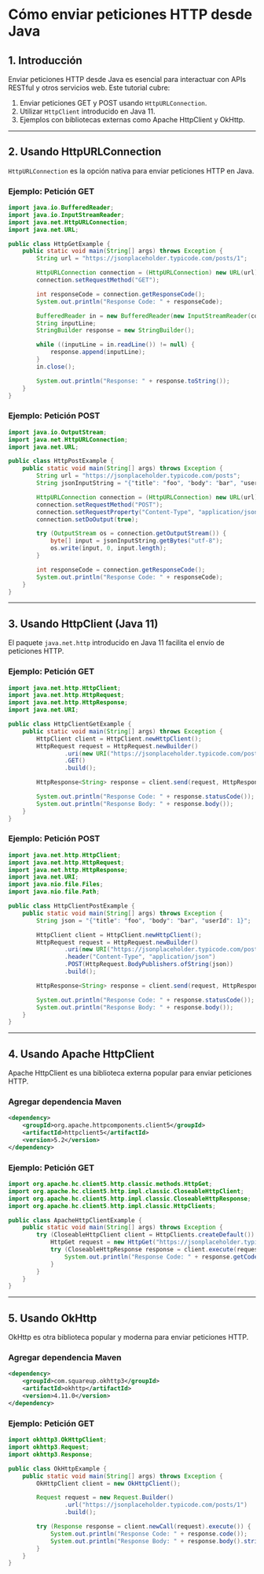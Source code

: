 # Cómo enviar peticiones HTTP desde Java

## **1. Introducción**
Enviar peticiones HTTP desde Java es esencial para interactuar con APIs RESTful y otros servicios web. Este tutorial cubre:

1. Enviar peticiones GET y POST usando `HttpURLConnection`.
2. Utilizar `HttpClient` introducido en Java 11.
3. Ejemplos con bibliotecas externas como Apache HttpClient y OkHttp.

---

## **2. Usando HttpURLConnection**
`HttpURLConnection` es la opción nativa para enviar peticiones HTTP en Java.

### **Ejemplo: Petición GET**
```java
import java.io.BufferedReader;
import java.io.InputStreamReader;
import java.net.HttpURLConnection;
import java.net.URL;

public class HttpGetExample {
    public static void main(String[] args) throws Exception {
        String url = "https://jsonplaceholder.typicode.com/posts/1";

        HttpURLConnection connection = (HttpURLConnection) new URL(url).openConnection();
        connection.setRequestMethod("GET");

        int responseCode = connection.getResponseCode();
        System.out.println("Response Code: " + responseCode);

        BufferedReader in = new BufferedReader(new InputStreamReader(connection.getInputStream()));
        String inputLine;
        StringBuilder response = new StringBuilder();

        while ((inputLine = in.readLine()) != null) {
            response.append(inputLine);
        }
        in.close();

        System.out.println("Response: " + response.toString());
    }
}
```

### **Ejemplo: Petición POST**
```java
import java.io.OutputStream;
import java.net.HttpURLConnection;
import java.net.URL;

public class HttpPostExample {
    public static void main(String[] args) throws Exception {
        String url = "https://jsonplaceholder.typicode.com/posts";
        String jsonInputString = "{"title": "foo", "body": "bar", "userId": 1}";

        HttpURLConnection connection = (HttpURLConnection) new URL(url).openConnection();
        connection.setRequestMethod("POST");
        connection.setRequestProperty("Content-Type", "application/json; utf-8");
        connection.setDoOutput(true);

        try (OutputStream os = connection.getOutputStream()) {
            byte[] input = jsonInputString.getBytes("utf-8");
            os.write(input, 0, input.length);
        }

        int responseCode = connection.getResponseCode();
        System.out.println("Response Code: " + responseCode);
    }
}
```

---

## **3. Usando HttpClient (Java 11)**
El paquete `java.net.http` introducido en Java 11 facilita el envío de peticiones HTTP.

### **Ejemplo: Petición GET**
```java
import java.net.http.HttpClient;
import java.net.http.HttpRequest;
import java.net.http.HttpResponse;
import java.net.URI;

public class HttpClientGetExample {
    public static void main(String[] args) throws Exception {
        HttpClient client = HttpClient.newHttpClient();
        HttpRequest request = HttpRequest.newBuilder()
                .uri(new URI("https://jsonplaceholder.typicode.com/posts/1"))
                .GET()
                .build();

        HttpResponse<String> response = client.send(request, HttpResponse.BodyHandlers.ofString());

        System.out.println("Response Code: " + response.statusCode());
        System.out.println("Response Body: " + response.body());
    }
}
```

### **Ejemplo: Petición POST**
```java
import java.net.http.HttpClient;
import java.net.http.HttpRequest;
import java.net.http.HttpResponse;
import java.net.URI;
import java.nio.file.Files;
import java.nio.file.Path;

public class HttpClientPostExample {
    public static void main(String[] args) throws Exception {
        String json = "{"title": "foo", "body": "bar", "userId": 1}";

        HttpClient client = HttpClient.newHttpClient();
        HttpRequest request = HttpRequest.newBuilder()
                .uri(new URI("https://jsonplaceholder.typicode.com/posts"))
                .header("Content-Type", "application/json")
                .POST(HttpRequest.BodyPublishers.ofString(json))
                .build();

        HttpResponse<String> response = client.send(request, HttpResponse.BodyHandlers.ofString());

        System.out.println("Response Code: " + response.statusCode());
        System.out.println("Response Body: " + response.body());
    }
}
```

---

## **4. Usando Apache HttpClient**
Apache HttpClient es una biblioteca externa popular para enviar peticiones HTTP.

### **Agregar dependencia Maven**
```xml
<dependency>
    <groupId>org.apache.httpcomponents.client5</groupId>
    <artifactId>httpclient5</artifactId>
    <version>5.2</version>
</dependency>
```

### **Ejemplo: Petición GET**
```java
import org.apache.hc.client5.http.classic.methods.HttpGet;
import org.apache.hc.client5.http.impl.classic.CloseableHttpClient;
import org.apache.hc.client5.http.impl.classic.CloseableHttpResponse;
import org.apache.hc.client5.http.impl.classic.HttpClients;

public class ApacheHttpClientExample {
    public static void main(String[] args) throws Exception {
        try (CloseableHttpClient client = HttpClients.createDefault()) {
            HttpGet request = new HttpGet("https://jsonplaceholder.typicode.com/posts/1");
            try (CloseableHttpResponse response = client.execute(request)) {
                System.out.println("Response Code: " + response.getCode());
            }
        }
    }
}
```

---

## **5. Usando OkHttp**
OkHttp es otra biblioteca popular y moderna para enviar peticiones HTTP.

### **Agregar dependencia Maven**
```xml
<dependency>
    <groupId>com.squareup.okhttp3</groupId>
    <artifactId>okhttp</artifactId>
    <version>4.11.0</version>
</dependency>
```

### **Ejemplo: Petición GET**
```java
import okhttp3.OkHttpClient;
import okhttp3.Request;
import okhttp3.Response;

public class OkHttpExample {
    public static void main(String[] args) throws Exception {
        OkHttpClient client = new OkHttpClient();

        Request request = new Request.Builder()
                .url("https://jsonplaceholder.typicode.com/posts/1")
                .build();

        try (Response response = client.newCall(request).execute()) {
            System.out.println("Response Code: " + response.code());
            System.out.println("Response Body: " + response.body().string());
        }
    }
}
```
